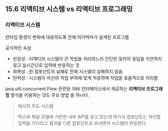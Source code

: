 ## 15.6 리액티브 시스템 vs 리액티브 프로그래밍
### 리액티브 시스템
런타임 환경이 변화에 대응하도록 전체 아키텍처가 설계된 프로그램

공식적인 속성
- 반응성 : 리액티브 시스템이 큰 작업을 처리하느라 간단한 질의의 응답을 지연하지 않고 실시간으로 입력에 반응하는 것
- 회복성 : 한 컴포넌트의 실패로 전체 시스템이 실패하지 않음
- 탄력성 : 시스템이 자신의 작업 부하에 맞게 적응하며 작업을 효율적으로 처리함

java.util.concurrent.Flow 관련된 자바 인터페이스에서 제공하는 **리액티브 프로그래밍** 형식을 이용하는 것도 주요 방법 중 하나다.

> 메시지 주도 시스템
> 
> 박스와 채널 모델에 기반한 내부 API를 갖고 있는데 여기서 컴포넌트는 처리할 입력을 기다리고 결과를 다른 컴포넌트로 보내면서 시스템이 반응한다.